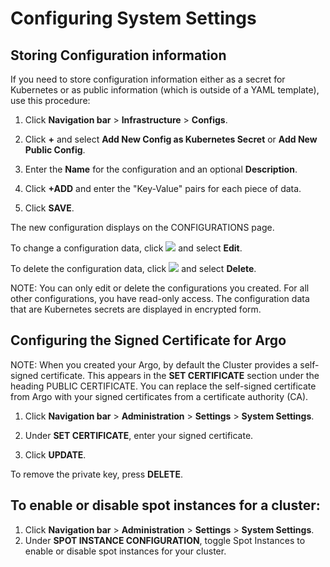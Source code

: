 # Configuring System Settings

<!--Rahul/Alex 9-28-17 This is removed as of M10 -replaced by Configs > Configuration pane-->

<!--
## Configuring the Encryption Key from another Cluster:

Argo allows you to securely embed and use encrypted secrets in your YAML templates. By default, each Argo Cluster uses its own encryption key that is associated with a specific repo. The secrets encrypted on one cluster are not usable by another cluster. If you have two clusters that you want to share secrets, you must copy the encryption key from one cluster to the other. Here are the steps:

1.  Under SECRET MANAGEMENT, click **ENCRYPTION KEY** and enter the encyption key from another cluster (Super Admin only).
2.  Click **UPDATE**.


## Obtaining the Secret Key Pair from Argo



1.  Under SECRET MANAGEMENT, click **VIEW** to see the current encryption key (Super Admin only).

2.  Under **SECRET MANAGEMENT**, click **VIEW**.

3.  Click **COPY** to obtain the encryption key.
4.  Click **DONE** to exit the dialog.

## Encrypting a Secret

1.  Click ![](../../../images/configurations_manage_system_settings_encryptiontool_icon.png) in the upper right corner.

2.  Enter the URL to the SCM repo you want to access.

    NOTE: A secret encrypted for one repo cannot be used for another repo. This prevents users from cutting and pasting secrets from one repo and using them for arbitrary purposes in another repo that they create.

3.  Enter your unecrypted secret .
4.  Click **ENCRYPT**.

    The encrypted secret is returned.

5.  Click **COPY**. You can now paste this string directly into your YAML template as input parameters for a workflow or into the "Review workflow parameters"dialog right before you run a workflow. See the Argo YAML Tutorial and Reference for details.-->

## Storing Configuration information

If you need to store configuration information either as a secret for Kubernetes or as public information (which is outside of a YAML template), use this procedure:

1. Click **Navigation bar** > **Infrastructure** > **Configs**.

2. Click **+** and select **Add New Config as Kubernetes Secret** or **Add New Public Config**.

3. Enter the **Name** for the configuration and an optional **Description**.

4. Click **+ADD** and enter the "Key-Value" pairs for each piece of data.

5. Click **SAVE**.

  The new configuration displays on the CONFIGURATIONS page.

To change a configuration data, click ![](../../../images/3_vertical_dots_25x26_GREEN.png) and select **Edit**.

To delete the configuration data, click ![](../../../images/3_vertical_dots_25x26_GREEN.png) and select **Delete**.

NOTE: You can only edit or delete the configurations you created. For all other configurations, you have read-only access. The configuration data that are Kubernetes secrets are displayed in encrypted form.

## Configuring the Signed Certificate for Argo

NOTE: When you created your Argo, by default the Cluster provides a self-signed certificate. This appears in the **SET CERTIFICATE** section under the heading PUBLIC CERTIFICATE. You can replace the self-signed certificate from Argo with your signed certificates from a certificate authority (CA).

1.  Click **Navigation bar** >  **Administration** > **Settings** > **System Settings**.

2. Under **SET CERTIFICATE**, enter your signed certificate.
2.  Click **UPDATE**.

To remove the private key, press **DELETE**.

## To enable or disable spot instances for a cluster:

1. Click **Navigation bar** >  **Administration** > **Settings** > **System Settings**.
2. Under **SPOT INSTANCE CONFIGURATION**, toggle Spot Instances to enable or disable spot instances for your cluster.
